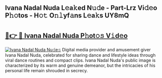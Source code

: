 ## Ivana Nadal Nuda L𝚎a𝚔ed N𝚞𝚍e - Part-Lrz Vi𝚍𝚎o P𝚑𝚘tos - H𝚘𝚝 O𝚗𝚕yf𝚊ns L𝚎a𝚔s UY8mQ

# <h2><a href="http://kf0xgq.oniu.top/?m=Ivana+Nadal+Nuda">🔗👉 🔴 Ivana Nadal Nuda P𝚑ot𝚘𝚜 V𝚒d𝚎o</a></h2>

[![Ivana Nadal Nuda Nu𝚍e𝚜](https://i.imgur.com/0qMVB7G.gif)](http://kf0xgq.oniu.top/?m=Ivana+Nadal+Nuda)
Digital media provider and amusement giver Ivana Nadal Nuda, celebrated for sharing dance and lifestyle ideas through viral dance routines and compact clips. Ivana Nadal Nuda's public image is characterized by its warm and genuine demeanor, but the intricacies of his personal life remain shrouded in secrecy.  
